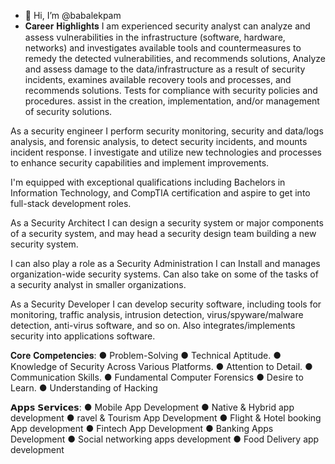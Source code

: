 - 👋 Hi, I’m @babalekpam
- 𝐂𝐚𝐫𝐞𝐞𝐫 𝐇𝐢𝐠𝐡𝐥𝐢𝐠𝐡𝐭𝐬
I am experienced security analyst  can analyze and assess vulnerabilities in the infrastructure (software, hardware, networks) and investigates available tools and countermeasures to remedy the detected vulnerabilities, and recommends solutions, Analyze and assess damage to the data/infrastructure as a result of security incidents, examines available recovery tools and processes, and recommends solutions. Tests for compliance with security policies and procedures.  assist in the creation, implementation, and/or management of security solutions.

As a security engineer I perform security monitoring, security and data/logs analysis, and forensic analysis, to detect security incidents, and mounts incident response. I investigate and utilize new technologies and processes to enhance security capabilities and implement improvements. 

I'm equipped with exceptional qualifications including Bachelors in Information Technology, and CompTIA certification and aspire to get into full-stack development roles.

As a Security Architect I can design a security system or major components of a security system, and may head a security design team building a new security system. 

I can also play a role as a Security Administration I can Install and manages organization-wide security systems. Can also take on some of the tasks of a security analyst in smaller organizations. 

As a Security Developer I can develop security software, including tools for monitoring, traffic analysis, intrusion detection, virus/spyware/malware detection, anti-virus software, and so on. Also integrates/implements security into applications software.

𝐂𝐨𝐫𝐞 𝐂𝐨𝐦𝐩𝐞𝐭𝐞𝐧𝐜𝐢𝐞𝐬:
● Problem-Solving 
● Technical Aptitude. 
● Knowledge of Security Across Various Platforms. 
● Attention to Detail. 
● Communication Skills. 
● Fundamental Computer Forensics 
● Desire to Learn. 
● Understanding of Hacking

𝗔𝗽𝗽𝘀 𝗦𝗲𝗿𝘃𝗶𝗰𝗲𝘀:
● Mobile App Development
● Native & Hybrid app development
● ravel & Tourism App Development
● Flight & Hotel booking App development
● Fintech App Development
● Banking Apps Development
● Social networking apps development
● Food Delivery app development


<!---
babalekpam/babalekpam is a ✨ special ✨ repository because its `README.md` (this file) appears on your GitHub profile.
You can click the Preview link to take a look at your changes.
--->
